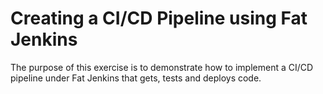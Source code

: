 # Creating a CI/CD Pipeline using Fat Jenkins

The purpose of this exercise is to demonstrate how to implement a CI/CD
pipeline under Fat Jenkins that gets, tests and deploys code.